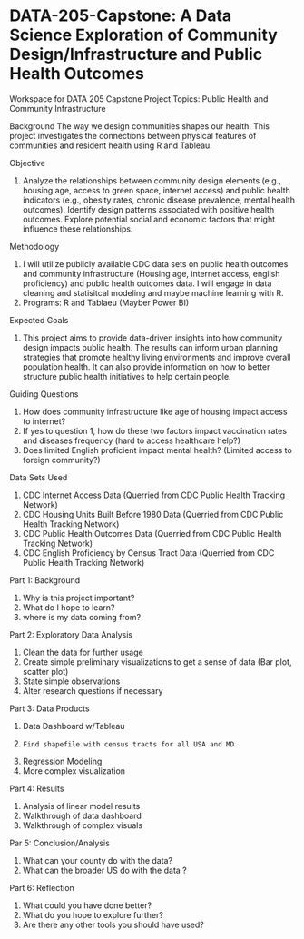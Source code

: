 # DATA-205-Capstone: A Data Science Exploration of Community Design/Infrastructure and Public Health Outcomes
Workspace for DATA 205 Capstone Project
Topics: Public Health and Community Infrastructure

Background
The way we design communities shapes our health. This project investigates the connections between physical features of communities and resident health using R and Tableau.

Objective
1. Analyze the relationships between community design elements (e.g., housing age, access to green space, internet access) and public health indicators (e.g., obesity rates, chronic disease prevalence, mental health outcomes). Identify design patterns associated with positive health outcomes. Explore potential social and economic factors that might influence these relationships.

Methodology
1. I will utilize publicly available CDC data sets on public health outcomes and community infrastructure (Housing age, internet access, english proficiency) and public health outcomes data. I will engage in data cleaning and statisitcal modeling and maybe machine learning with R.
2. Programs: R and Tablaeu (Mayber Power BI)

Expected Goals
1. This project aims to provide data-driven insights into how community design impacts public health. The results can inform urban planning strategies that promote healthy living environments and improve overall population health. It can also provide information on how to better structure public health initiatives to help certain people. 

Guiding Questions
1. How does community infrastructure like age of housing impact access to internet?
2. If yes to question 1, how do these two factors impact vaccination rates and diseases frequency (hard to access healthcare help?)
3. Does limited English proficient impact mental health? (Limited access to foreign community?)


Data Sets Used
1. CDC Internet Access Data (Querried from CDC Public Health Tracking Network)
2. CDC Housing Units Built Before 1980 Data (Querried from CDC Public Health Tracking Network)
3. CDC Public Health Outcomes Data (Querried from CDC Public Health Tracking Network)
4. CDC English Proficiency by Census Tract Data (Querried from CDC Public Health Tracking Network)

Part 1: Background
1. Why is this project important?
2. What do I hope to learn?
3. where is my data coming from?


Part 2: Exploratory Data Analysis 
1. Clean the data for further usage
2. Create simple preliminary visualizations to get a sense of data (Bar plot, scatter plot)
3. State simple observations
4.  Alter research questions if necessary 


Part 3: Data Products
1. Data Dashboard w/Tableau
2.     Find shapefile with census tracts for all USA and MD
3. Regression Modeling
4. More complex visualization


Part 4: Results 
1. Analysis of linear model results
2. Walkthrough of data dashboard
3. Walkthrough of complex visuals 


Par 5: Conclusion/Analysis
1. What can your county do with the data?
2. What can the broader US do with the data ?


Part 6: Reflection
1. What could you have done better?
2. What do you hope to explore further?
3. Are there any other tools you should have used?
    
